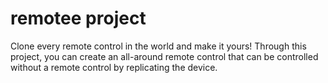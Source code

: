 # remotee project
Clone every remote control in the world and make it yours! Through this project, you can create an all-around remote control that can be controlled without a remote control by replicating the device.
